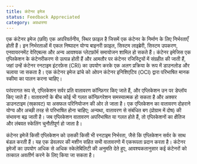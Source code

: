 ```yaml
---
title: कंटेनर इमेज
status: Feedback Appreciated
category: अवधारणा
---
```


एक कंटेनर इमेज (छवि) एक अपरिवर्तनीय, स्थिर फ़ाइल है जिसमें एक कंटेनर के निर्माण के लिए निर्भरताएँ होती हैं। इन निर्भरताओं में एकल निष्पादन योग्य बाइनरी फ़ाइल, सिस्टम लाइब्रेरी, सिस्टम उपकरण, एनवायरनमेंट वेरिएबल्स और अन्य आवश्यक प्लेटफ़ॉर्म समायोजन शामिल हो सकते हैं। कंटेनर इमेजिस एक एप्लिकेशन के कंटेनरीकरण से उत्पन्न होती हैं और आमतौर पर कंटेनर रजिस्ट्रियों में संग्रहीत की जाती हैं, जहां उन्हें कंटेनर रनटाइम इंटरफ़ेस (CRI) का उपयोग करके एक अलग प्रक्रिया के रूप में डाउनलोड और चलाया जा सकता है। एक कंटेनर इमेज ढांचे को ओपन कंटेनर इनिशिएटिव (OCI) द्वारा परिभाषित मानक स्कीमा का पालन करना चाहिए।

परंपरागत रूप से, एप्लिकेशन सर्वर प्रति वातावरण कॉन्फ़िगर किए जाते हैं, और एप्लिकेशन उन पर डेप्लॉय किए जाते हैं। वातावरणों के बीच कोई भी गलत कॉन्फ़िगरेशन समस्यात्मक हो सकता है और अक्सर डाउनटाइम (स्र्कावट) या असफल परिनियोजन की ओर ले जाता है। एक एप्लिकेशन का वातावरण दोहराने योग्य और अच्छी तरह से परिभाषित होना चाहिए; अन्यथा, वातावरण से संबंधित बग (प्रोग्राम में दोष) की संभावना बढ़ जाती है। जब एप्लिकेशन वातावरण अपरिभाषित या गलत होते हैं, तो एप्लिकेशनों का क्षैतिज और लंबवत स्केलिंग चुनौतीपूर्ण हो जाता है। 

कंटेनर इमेजें किसी एप्लिकेशन को उसकी किसी भी रनटाइम निर्भरता, जैसे कि एप्लिकेशन सर्वर के साथ बंडल करती हैं। यह एक डेवलपर की मशीन सहित सभी वातावरणो में एकरूपता प्रदान करता है। कंटेनर इमेजों का उपयोग अधिक से अधिक स्केलेबिलिटी की अनुमति देते हुए, आवश्यकतानुसार कई कंटेनरों को तत्काल अवतीर्ण करने के लिए किया जा सकता है।
